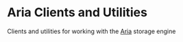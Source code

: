 
# Aria Clients and Utilities

Clients and utilities for working with the [Aria](../../reference/storage-engines/s3-storage-engine/aria_s3_copy.md) storage engine


